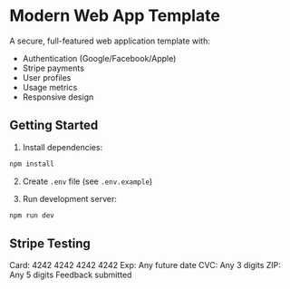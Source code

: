 # Modern Web App Template

A secure, full-featured web application template with:
- Authentication (Google/Facebook/Apple)
- Stripe payments
- User profiles
- Usage metrics
- Responsive design

## Getting Started

1. Install dependencies:
```bash
npm install
```

2. Create `.env` file (see `.env.example`)

3. Run development server:
```bash
npm run dev
```

## Stripe Testing

Card: 4242 4242 4242 4242
Exp: Any future date
CVC: Any 3 digits
ZIP: Any 5 digits
Feedback submitted

